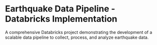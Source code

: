# Earthquake Data Pipeline - Databricks Implementation
A comprehensive Databricks project demonstrating the development of a scalable data pipeline to collect, process, and analyze earthquake data.
